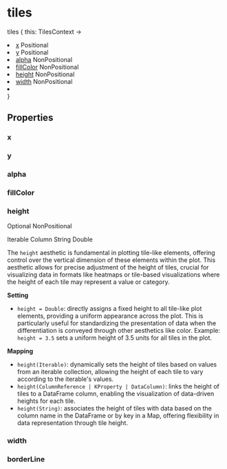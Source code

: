 # tiles

<tldr>
<p><format style="bold" color="GoldenRod">tiles</format> <format style="italic">{ this: TilesContext -></format></p>
<list type="none">
<li>
<a href="#x"><format style="bold" color="CadetBlue">x</format></a> <format style="superscript">Positional</format>
<include from="properties.topic" element-id="signature-of-positional"></include>
</li>
<li>
<a href="#y"><format style="bold" color="CadetBlue">y</format></a> <format style="superscript">Positional</format>
<include from="properties.topic" element-id="signature-of-positional"></include>
</li>
<li>
<a href="#alpha"><format style="bold" color="DarkGray">alpha</format></a> <format style="superscript">NonPositional</format>
<include from="properties.topic" element-id="signature-of-nonpos-alpha"></include>
</li>
<li>
<a href="#fillcolor"><format style="bold" color="DarkGray">fillColor</format></a> <format style="superscript">NonPositional</format>
<include from="properties.topic" element-id="signature-of-nonpos-color"></include>
</li>
<li>
<a href="#height"><format style="bold" color="DarkGray">height</format></a> <format style="superscript">NonPositional</format>
<include from="properties.topic" element-id="signature-of-nonpos-double"></include>
</li>
<li>
<a href="#width"><format style="bold" color="DarkGray">width</format></a> <format style="superscript">NonPositional</format>
<include from="properties.topic" element-id="signature-of-nonpos-double"></include>
</li>
<li>
<include from="properties.topic" element-id="signature-of-borderLine"/>
</li>
</list>
<format style="italic">}</format>
</tldr>

## Properties

### x

<include from="properties.topic" element-id="x-property"/>

### y

<include from="properties.topic" element-id="y-property"/>

### alpha

<include from="properties.topic" element-id="alpha-property"/>

### fillColor

<include from="properties.topic" element-id="fillColor-property"/>

### height

<p>
    <format style="superscript" color="LightSlateGray">Optional</format>
    <format style="superscript" color="#89CFF0">NonPositional</format>
</p>
<p>
    <format style="superscript" color="#E8488B">Iterable</format>
    <format style="superscript" color="#E8488B">Column</format>
    <format style="superscript" color="#E8488B">String</format>
    <format style="superscript" color="#E8488B">Double</format>
</p>

The `height` aesthetic is fundamental in plotting tile-like elements,
offering control over the vertical dimension of these elements within the plot.
This aesthetic allows for precise adjustment of the height of tiles,
crucial for visualizing data in formats like heatmaps or tile-based visualizations
where the height of each tile may represent a value or category.

**Setting**

* `height = Double`: directly assigns a fixed height to all tile-like plot elements, providing a uniform appearance
  across the plot.
  This is particularly useful for standardizing the presentation of data when the differentiation is
  conveyed through other aesthetics like color.
  Example: `height = 3.5` sets a uniform height of 3.5 units for all tiles in the plot.

**Mapping**

* `height(Iterable)`: dynamically sets the height of tiles based on values from an iterable collection, allowing the
  height of each tile to vary according to the iterable's values.
* `height(ColumnReference | KProperty | DataColumn)`: links the height of tiles to a DataFrame column, enabling the
  visualization of data-driven heights for each tile.
* `height(String)`: associates the height of tiles with data based on the column name in the DataFrame or by key in a
  Map, offering flexibility in data representation through tile height.

### width

<include from="properties.topic" element-id="width-property"/>

### borderLine

<include from="properties.topic" element-id="borderLine-property"/>
